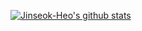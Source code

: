 <!--
**Jinseok-Heo/Jinseok-Heo** is a ✨ _special_ ✨ repository because its `README.md` (this file) appears on your GitHub profile.

Here are some ideas to get you started:

- 🔭 I’m currently working on ...
- 🌱 I’m currently learning ...
- 👯 I’m looking to collaborate on ...
- 🤔 I’m looking for help with ...
- 💬 Ask me about ...
- 📫 How to reach me: ...
- 😄 Pronouns: ...
- ⚡ Fun fact: ...
-->
  [![Jinseok-Heo's github stats](https://github-readme-stats.vercel.app/api?username=Jinseok-Heo)](https://github.com/anuraghazra/github-readme-stats)
